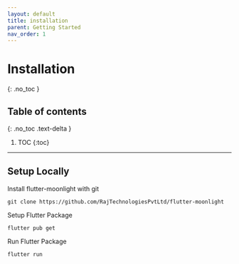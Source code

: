 ```yaml
---
layout: default
title: installation
parent: Getting Started
nav_order: 1
---
```


# Installation
{: .no_toc }

## Table of contents
{: .no_toc .text-delta }

1. TOC
{:toc}

---

## Setup Locally

Install flutter-moonlight with git

```
git clone https://github.com/RajTechnologiesPvtLtd/flutter-moonlight
```

Setup Flutter Package

```
flutter pub get
```

Run Flutter Package

```
flutter run
```